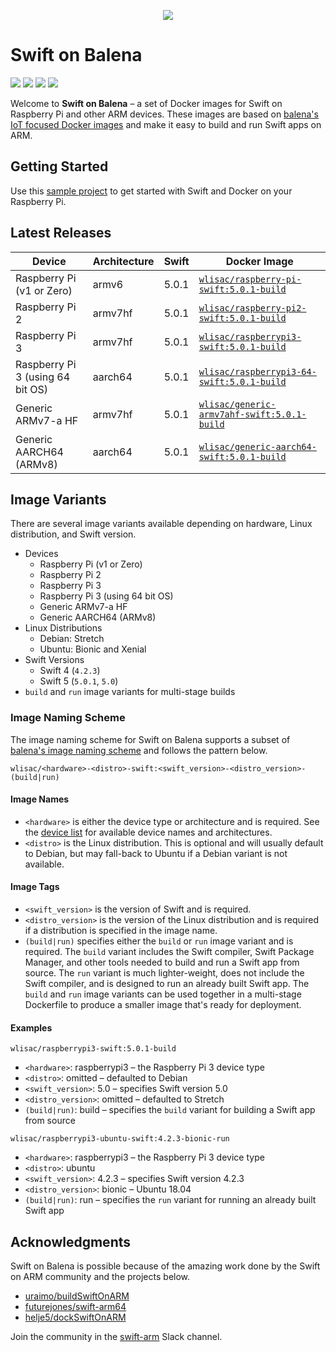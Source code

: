 <p align="center">
  <img src="Assets/logo.svg">
</p>

# Swift on Balena

<p>
    <img src="https://img.shields.io/badge/Swift-4 | 5-orange.svg" />
    <img src="https://img.shields.io/badge/architectures-ARMv6 | ARMv7 | ARMv8-lightgray.svg" />
    <a href="https://twitter.com/wlisac"><img src="https://img.shields.io/badge/twitter-@wlisac-blue.svg" /></a>
    <a href="https://launchpass.com/swift-arm"><img src="https://img.shields.io/badge/slack-swift--arm-purple.svg" /></a>
</p>

Welcome to **Swift on Balena** – a set of Docker images for Swift on Raspberry Pi and other ARM devices. These images are based on [balena's IoT focused Docker images](https://www.balena.io/docs/reference/base-images/base-images/) and make it easy to build and run Swift apps on ARM. 

## Getting Started

Use this [sample project](https://github.com/wlisac/balena-swift-hello-world) to get started with Swift and Docker on your Raspberry Pi.


## Latest Releases

| Device                           | Architecture | Swift | Docker Image                                                                                               |
|----------------------------------|--------------|-------|------------------------------------------------------------------------------------------------------------|
| Raspberry Pi (v1 or Zero)        | armv6        | 5.0.1 | [`wlisac/raspberry-pi-swift:5.0.1-build`](https://hub.docker.com/r/wlisac/raspberry-pi-swift/tags)         |
| Raspberry Pi 2                   | armv7hf      | 5.0.1 | [`wlisac/raspberry-pi2-swift:5.0.1-build`](https://hub.docker.com/r/wlisac/raspberry-pi2-swift/tags)       |
| Raspberry Pi 3                   | armv7hf      | 5.0.1 | [`wlisac/raspberrypi3-swift:5.0.1-build`](https://hub.docker.com/r/wlisac/raspberrypi3-swift/tags)         |
| Raspberry Pi 3 (using 64 bit OS) | aarch64      | 5.0.1 | [`wlisac/raspberrypi3-64-swift:5.0.1-build`](https://hub.docker.com/r/wlisac/raspberrypi3-64-swift/tags)   |
| Generic ARMv7-a HF               | armv7hf      | 5.0.1 | [`wlisac/generic-armv7ahf-swift:5.0.1-build`](https://hub.docker.com/r/wlisac/generic-armv7ahf-swift/tags) |
| Generic AARCH64 (ARMv8)          | aarch64      | 5.0.1 | [`wlisac/generic-aarch64-swift:5.0.1-build`](https://hub.docker.com/r/wlisac/generic-aarch64-swift/tags)   |


## Image Variants

There are several image variants available depending on hardware, Linux distribution, and Swift version.

- Devices
    - Raspberry Pi (v1 or Zero)
    - Raspberry Pi 2
    - Raspberry Pi 3
    - Raspberry Pi 3 (using 64 bit OS)
    - Generic ARMv7-a HF
    - Generic AARCH64 (ARMv8)
- Linux Distributions
    - Debian: Stretch
    - Ubuntu: Bionic and Xenial
- Swift Versions
    - Swift 4 (`4.2.3`)
    - Swift 5 (`5.0.1`, `5.0`)
- `build` and `run` image variants for multi-stage builds

### Image Naming Scheme

The image naming scheme for Swift on Balena supports a subset of [balena's image naming scheme](https://www.balena.io/docs/reference/base-images/base-images/#how-the-image-naming-scheme-works) and follows the pattern below.

```plain
wlisac/<hardware>-<distro>-swift:<swift_version>-<distro_version>-(build|run)
```

#### Image Names

- `<hardware>` is either the device type or architecture and is required. See the [device list](Documentation/Device%20List.md) for available device names and architectures.
- `<distro>` is the Linux distribution. This is optional and will usually default to Debian, but may fall-back to Ubuntu if a Debian variant is not available.

#### Image Tags

- `<swift_version>` is the version of Swift and is required.
- `<distro_version>` is the version of the Linux distribution and is required if a distribution is specified in the image name.
- `(build|run)` specifies either the `build` or `run` image variant and is required. The `build` variant includes the Swift compiler, Swift Package Manager, and other tools needed to build and run a Swift app from source. The `run` variant is much lighter-weight, does not include the Swift compiler, and is designed to run an already built Swift app. The `build` and `run` image variants can be used together in a multi-stage Dockerfile to produce a smaller image that's ready for deployment.

#### Examples

`wlisac/raspberrypi3-swift:5.0.1-build`

- `<hardware>`: raspberrypi3 – the Raspberry Pi 3 device type
- `<distro>`: omitted – defaulted to Debian
- `<swift_version>`: 5.0 – specifies Swift version 5.0
- `<distro_version>`: omitted – defaulted to Stretch
- `(build|run)`: build – specifies the `build` variant for building a Swift app from source

`wlisac/raspberrypi3-ubuntu-swift:4.2.3-bionic-run`

- `<hardware>`: raspberrypi3 – the Raspberry Pi 3 device type
- `<distro>`: ubuntu
- `<swift_version>`: 4.2.3 – specifies Swift version 4.2.3
- `<distro_version>`: bionic – Ubuntu 18.04
- `(build|run)`: run – specifies the `run` variant for running an already built Swift app

## Acknowledgments

Swift on Balena is possible because of the amazing work done by the Swift on ARM community and the projects below.

- [uraimo/buildSwiftOnARM](https://github.com/uraimo/buildSwiftOnARM)
- [futurejones/swift-arm64](https://github.com/futurejones/swift-arm64)
- [helje5/dockSwiftOnARM](https://github.com/helje5/dockSwiftOnARM)

Join the community in the [swift-arm](https://launchpass.com/swift-arm) Slack channel.